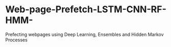 # Web-page-Prefetch-LSTM-CNN-RF-HMM-
Prefecting webpages using Deep Learning, Ensembles and Hidden Markov Processes
